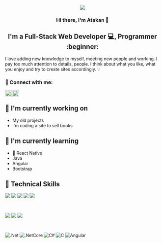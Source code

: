 <p align="center"> 
  <a href="" target="_blank" rel="noreferrer"><img src="https://external-content.duckduckgo.com/iu/?u=https%3A%2F%2Fblog.uwohoo.com%2Fwp-content%2Fuploads%2F2019%2F03%2Fdeveloper.jpg&f=1&nofb=1" ></a>
</p>

<h3 align="center">
Hi there, I'm Atakan 👋
</h3>

<h2 align="center">
I'm a Full-Stack Web Developer 💻, Programmer :beginner:
</h2> 

I love adding new knowledge to myself, meeting new people and working. I pay too much attention to details, people. I think about what you like, what you enjoy and try to create sites accordingly. :bulb:


### 🤝 Connect with me:

<a href="https://www.linkedin.com/in/atakancig21/" target="_blank"><img align="left" src="https://raw.githubusercontent.com/yushi1007/yushi1007/main/images/linkedin.svg" alt="Yu Shi | LinkedIn" width="21px"/></a>
<a href="https://www.instagram.com/jupiterus.s/" target="_blank"><img align="left" src="https://raw.githubusercontent.com/yushi1007/yushi1007/main/images/instagram.svg" alt="Yu Shi | Instagram" width="21px"/></a>
</br>

## 🔭 I'm currently working on

- My old projects
- I'm coding a site to sell books

## 🌱 I'm currently learning

- 📱 React Native
- Java
- Angular
- Bootstrap 

## 💼 Technical Skills

![](https://img.shields.io/badge/Code-React-informational?style=flat&logo=react&color=61DAFB)
![](https://img.shields.io/badge/Code-JavaScript-informational?style=flat&logo=JavaScript&color=F7DF1E)
![](https://img.shields.io/badge/Code-Java-informational?style=flat&logo=Java&color=F7DF1E)
![](https://img.shields.io/badge/Code-HTML5-informational?style=flat&logo=HTML5&color=E34F26)
![](https://img.shields.io/badge/Code-SQL-informational?style=flat&logo=SQL&color=003B57)

</br>

![](https://img.shields.io/badge/Style-Bootstrap-informational?style=flat&logo=Bootstrap&color=7952B3)
![](https://img.shields.io/badge/Style-CSS3-informational?style=flat&logo=CSS3&color=1572B6)
![](https://img.shields.io/badge/Style-styled--components-informational?style=flat&logo=styled-components&color=DB7093)


</br>

![.Net](https://img.shields.io/badge/.NET-5C2D91?style=for-the-badge&logo=.net&logoColor=white) ![.NetCore](https://img.shields.io/badge/.NETCORE-5C2D91?style=for-the-badge&logo=.netcore&logoColor=white) ![C#](https://img.shields.io/badge/c%23-%23239120.svg?style=for-the-badge&logo=c-sharp&logoColor=white) ![C](https://img.shields.io/badge/c-%2300599C.svg?style=for-the-badge&logo=c&logoColor=white) ![Angular](https://img.shields.io/badge/angular-%23DD0031.svg?style=for-the-badge&logo=angular&logoColor=white) 
                                                                            
